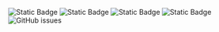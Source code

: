 ![Static Badge](https://img.shields.io/badge/blacklists-61-000000) ![Static Badge](https://img.shields.io/badge/blacklisted-3006263-cc0000) ![Static Badge](https://img.shields.io/badge/whitelisted-2254-00CC00) ![Static Badge](https://img.shields.io/badge/streaming_blacklist-28107-000000) ![GitHub issues](https://img.shields.io/github/issues/fabriziosalmi/blacklists)
